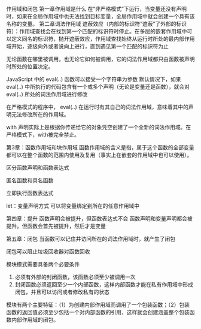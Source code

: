 作用域和闭包
第一章作用域是什么
在“非严格模式”下运行，当变量还没有声明时，如果在全局作用域中也无法找到目标变量，全局作用域中就会创建一个具有该名称的变量。
第二章词法作用域
遮蔽效应（内部的标识符“遮蔽”了外部的标识符）：作用域查找会在找到第一个匹配的标识符时停止。在多层的嵌套作用域中可以定义同名的标识符，抛开遮蔽效应，作用域查找始终从运行时所处的最内部作用域开始，逐级向外或者说向上进行，直到遇见第一个匹配的标识符为止

无论函数在哪里被调用，也无论它如何被调用，它的词法作用域都只由函数被声明时所处的位置决定。

JavaScript 中的 eval(..) 函数可以接受一个字符串为参数
默认情况下，如果 eval(..) 中所执行的代码包含有一个或多个声明（无论是变量还是函数），就会对 eval(..) 所处的词法作用域进行修改

在严格模式的程序中， eval(..) 在运行时有其自己的词法作用域，意味着其中的声明无法修改所在的作用域。

with 声明实际上是根据你传递给它的对象凭空创建了一个全新的词法作用域。在严格模式下，with被完全禁止。

第3章：函数作用域和块作用域
函数作用域的含义是指，属于这个函数的全部变量都可以在整个函数的范围内使用及复用（事实上在嵌套的作用域中也可以使用）。

区分函数声明和函数表达式

匿名函数和具名函数

立即执行函数表达式

let：变量声明方式 可以将变量绑定到所在的任意作用域中

第四章：提升
函数声明会被提升，但函数表达式不会
函数声明和变量声明都会被提升。但函数会首先被提升，然后才是变量

第五章：闭包
当函数可以记住并访问所在的词法作用域时，就产生了闭包

闭包可以阻止垃圾回收器对函数回收

模块模式需要具备两个必要条件
1. 必须有外部的封闭函数，该函数必须至少被调用一次
2. 封闭函数必须返回至少一个内部函数，这样内部函数才能在私有作用域中形成闭包，并且可以访问或者修改私有的状态

模块有两个主要特征：（1）为创建内部作用域而调用了一个包装函数；（2）包装函数的返回值必须至少包括一个对内部函数的引用，这样就会创建涵盖整个包装函数内部作用域的闭包。
